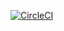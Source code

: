[![CircleCI](https://dl.circleci.com/status-badge/img/gh/leandreAlly/mybrand/tree/ft-node-endpoints.svg?style=svg)](https://dl.circleci.com/status-badge/redirect/gh/leandreAlly/mybrand/tree/ft-node-endpoints)
